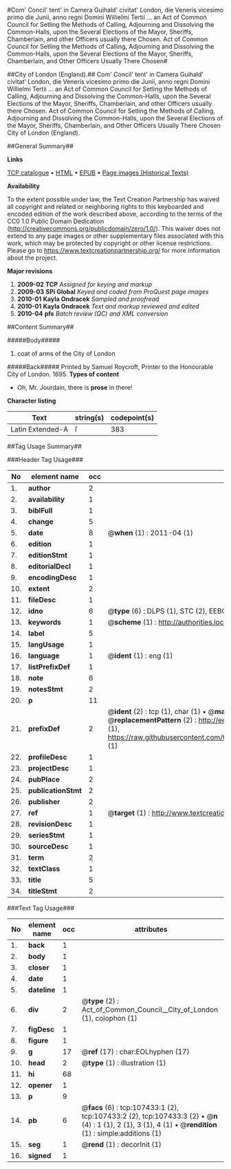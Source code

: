 #Com' Concil' tent' in Camera Guihald' civitat' London, die Veneris vicesimo primo die Junii, anno regni Domini Willielmi Tertii ... an Act of Common Council for Setling the Methods of Calling, Adjourning and Dissolving the Common-Halls, upon the Several Elections of the Mayor, Sheriffs, Chamberlain, and other Officers usually there Chosen. Act of Common Council for Setling the Methods of Calling, Adjourning and Dissolving the Common-Halls, upon the Several Elections of the Mayor, Sheriffs, Chamberlain, and Other Officers Usually There Chosen#

##City of London (England).##
Com' Concil' tent' in Camera Guihald' civitat' London, die Veneris vicesimo primo die Junii, anno regni Domini Willielmi Tertii ... an Act of Common Council for Setling the Methods of Calling, Adjourning and Dissolving the Common-Halls, upon the Several Elections of the Mayor, Sheriffs, Chamberlain, and other Officers usually there Chosen.
Act of Common Council for Setling the Methods of Calling, Adjourning and Dissolving the Common-Halls, upon the Several Elections of the Mayor, Sheriffs, Chamberlain, and Other Officers Usually There Chosen
City of London (England).

##General Summary##

**Links**

[TCP catalogue](http://www.ota.ox.ac.uk/tcp/)  • 
[HTML](http://tei.it.ox.ac.uk/tcp/Texts-HTML/free/A49/A49016.html)  • 
[EPUB](http://tei.it.ox.ac.uk/tcp/Texts-EPUB/free/A49/A49016.epub) • 
[Page images (Historical Texts)](https://historicaltexts.jisc.ac.uk/eebo-18370042e)

**Availability**

To the extent possible under law, the Text Creation Partnership has waived all copyright and related or neighboring rights to this keyboarded and encoded edition of the work described above, according to the terms of the CC0 1.0 Public Domain Dedication (http://creativecommons.org/publicdomain/zero/1.0/). This waiver does not extend to any page images or other supplementary files associated with this work, which may be protected by copyright or other license restrictions. Please go to https://www.textcreationpartnership.org/ for more information about the project.

**Major revisions**

1. __2009-02__ __TCP__ *Assigned for keying and markup*
1. __2009-03__ __SPi Global__ *Keyed and coded from ProQuest page images*
1. __2010-01__ __Kayla Ondracek__ *Sampled and proofread*
1. __2010-01__ __Kayla Ondracek__ *Text and markup reviewed and edited*
1. __2010-04__ __pfs__ *Batch review (QC) and XML conversion*

##Content Summary##

#####Body#####

1. coat of arms of the City of London

#####Back#####
Printed by Samuel Roycroft, Printer to the Honourable City of London. 1695.
**Types of content**

  * Oh, Mr. Jourdain, there is **prose** in there!

**Character listing**


|Text|string(s)|codepoint(s)|
|---|---|---|
|Latin Extended-A|ſ|383|

##Tag Usage Summary##

###Header Tag Usage###

|No|element name|occ|attributes|
|---|---|---|---|
|1.|__author__|2||
|2.|__availability__|1||
|3.|__biblFull__|1||
|4.|__change__|5||
|5.|__date__|8| @__when__ (1) : 2011-04 (1)|
|6.|__edition__|1||
|7.|__editionStmt__|1||
|8.|__editorialDecl__|1||
|9.|__encodingDesc__|1||
|10.|__extent__|2||
|11.|__fileDesc__|1||
|12.|__idno__|6| @__type__ (6) : DLPS (1), STC (2), EEBO-CITATION (1), OCLC (1), VID (1)|
|13.|__keywords__|1| @__scheme__ (1) : http://authorities.loc.gov/ (1)|
|14.|__label__|5||
|15.|__langUsage__|1||
|16.|__language__|1| @__ident__ (1) : eng (1)|
|17.|__listPrefixDef__|1||
|18.|__note__|6||
|19.|__notesStmt__|2||
|20.|__p__|11||
|21.|__prefixDef__|2| @__ident__ (2) : tcp (1), char (1)  •  @__matchPattern__ (2) : ([0-9\-]+):([0-9IVX]+) (1), (.+) (1)  •  @__replacementPattern__ (2) : http://eebo.chadwyck.com/downloadtiff?vid=$1&page=$2 (1), https://raw.githubusercontent.com/textcreationpartnership/Texts/master/tcpchars.xml#$1 (1)|
|22.|__profileDesc__|1||
|23.|__projectDesc__|1||
|24.|__pubPlace__|2||
|25.|__publicationStmt__|2||
|26.|__publisher__|2||
|27.|__ref__|1| @__target__ (1) : http://www.textcreationpartnership.org/docs/. (1)|
|28.|__revisionDesc__|1||
|29.|__seriesStmt__|1||
|30.|__sourceDesc__|1||
|31.|__term__|2||
|32.|__textClass__|1||
|33.|__title__|5||
|34.|__titleStmt__|2||


###Text Tag Usage###

|No|element name|occ|attributes|
|---|---|---|---|
|1.|__back__|1||
|2.|__body__|1||
|3.|__closer__|1||
|4.|__date__|1||
|5.|__dateline__|1||
|6.|__div__|2| @__type__ (2) : Act_of_Common_Council__City_of_London (1), colophon (1)|
|7.|__figDesc__|1||
|8.|__figure__|1||
|9.|__g__|17| @__ref__ (17) : char:EOLhyphen (17)|
|10.|__head__|2| @__type__ (1) : illustration (1)|
|11.|__hi__|68||
|12.|__opener__|1||
|13.|__p__|9||
|14.|__pb__|6| @__facs__ (6) : tcp:107433:1 (2), tcp:107433:2 (2), tcp:107433:3 (2)  •  @__n__ (4) : 1 (1), 2 (1), 3 (1), 4 (1)  •  @__rendition__ (1) : simple:additions (1)|
|15.|__seg__|1| @__rend__ (1) : decorInit (1)|
|16.|__signed__|1||
